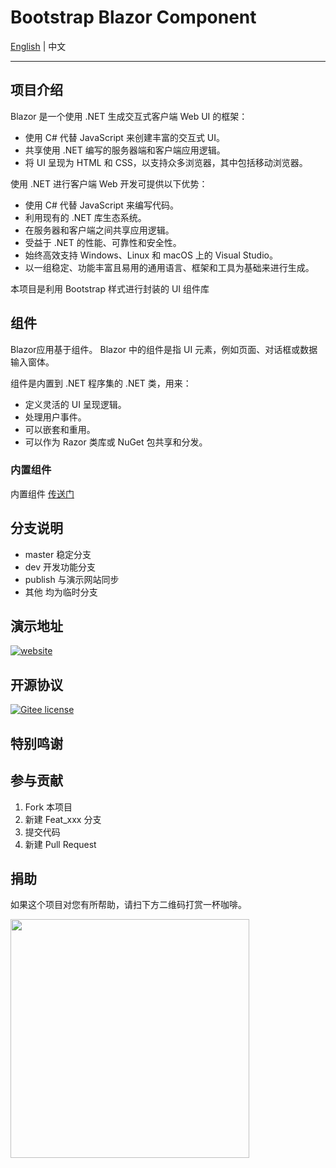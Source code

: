 ﻿# Bootstrap Blazor Component

<a href="README.md">English</a> | <span>中文</span>

---

## 项目介绍
Blazor 是一个使用 .NET 生成交互式客户端 Web UI 的框架：

- 使用 C# 代替 JavaScript 来创建丰富的交互式 UI。
- 共享使用 .NET 编写的服务器端和客户端应用逻辑。
- 将 UI 呈现为 HTML 和 CSS，以支持众多浏览器，其中包括移动浏览器。

使用 .NET 进行客户端 Web 开发可提供以下优势：

- 使用 C# 代替 JavaScript 来编写代码。
- 利用现有的 .NET 库生态系统。
- 在服务器和客户端之间共享应用逻辑。
- 受益于 .NET 的性能、可靠性和安全性。
- 始终高效支持 Windows、Linux 和 macOS 上的 Visual Studio。
- 以一组稳定、功能丰富且易用的通用语言、框架和工具为基础来进行生成。

本项目是利用 Bootstrap 样式进行封装的 UI 组件库

## 组件

Blazor应用基于组件。 Blazor 中的组件是指 UI 元素，例如页面、对话框或数据输入窗体。

组件是内置到 .NET 程序集的 .NET 类，用来：
- 定义灵活的 UI 呈现逻辑。
- 处理用户事件。
- 可以嵌套和重用。
- 可以作为 Razor 类库或 NuGet 包共享和分发。

### 内置组件 

内置组件 [传送门](http://blazor.sdgxgz.com/alerts)

## 分支说明  

- master 稳定分支
- dev 开发功能分支
- publish 与演示网站同步
- 其他 均为临时分支

## 演示地址  
[![website](https://img.shields.io/badge/linux-http://blazor.sdgxgz.com-success.svg?logo=buzzfeed&logoColor=green)](http://blazor.sdgxgz.com)

## 开源协议
[![Gitee license](https://img.shields.io/github/license/argozhang/bootstrapblazor.svg?logo=git&logoColor=red)](https://gitee.com/LongbowEnterprise/BootstrapBlazor/blob/master/LICENSE)

## 特别鸣谢

## 参与贡献

1. Fork 本项目
2. 新建 Feat_xxx 分支
3. 提交代码
4. 新建 Pull Request

## 捐助

如果这个项目对您有所帮助，请扫下方二维码打赏一杯咖啡。    

<img src="https://gitee.com/LongbowEnterprise/Pictures/raw/master/WeChat/BarCode@2x.png" width="382px;" />
